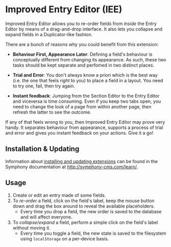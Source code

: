 # Improved Entry Editor (IEE)

Improved Entry Editor allows you to re-order fields from _inside_ the Entry Editor by means of a drag-and-drop interface. It also lets you collapse and expand fields in a Duplicator-like fashion.

There are a bunch of reasons why you could benefit from this extension:

* **Behaviour First, Appearance Later**: Defining a field's behaviour is conceptually different from changing its appearance. As such, these two tasks should be kept separate and perfomed in two distinct places.

* **Trial and Error**: You don't always know a priori which is the best way (i.e. the one that feels _right_ to you) to place a field in a layout. You need to try one, fail, then try again.

* **Instant feedback**: Jumping from the Section Editor to the Entry Editor and viceversa is time consuming. Even if you keep two tabs open, you need to change the look of a page from within another page, then refresh the latter to see the outcome.

If any of that feels wrong to you, then Improved Entry Editor may prove very handy. It separates behaviour from appearance, supports a process of trial and error and gives you instant feedback on your actions. Give it a go!

## Installation & Updating

Information about [installing and updating extensions](http://symphony-cms.com/learn/tasks/view/install-an-extension/) can be found in the Symphony documentation at <http://symphony-cms.com/learn/>.

## Usage

1. Create or edit an entry made of some fields.
2. To _re-order_ a field, click on the field's label, keep the mouse button down and drag the box around to reveal the available placeholders.
   - Every time you drop a field, the new order is saved to the database and will affect everyone.
3. To _collapse_/_expand_ a field, perform a simple click on the field's label without moving it.
   - Every time you toggle a field, the new state is saved to the filesystem using `localStorage` on a per-device basis.
